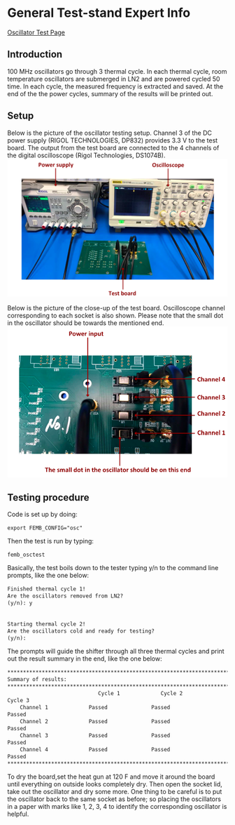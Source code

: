 General Test-stand Expert Info
==============================

[Oscillator Test Page](OscillatorTesting/README.md)


Introduction
-------------------------
100 MHz oscillators go through 3 thermal cycle. In each thermal cycle, room temperature oscillators are submerged in LN2 and are powered cycled 50 time. In each cycle, the measured frequency is extracted and saved. At the end of the the power cycles, summary of the results will be printed out.


Setup
-------------------------
Below is the picture of the oscillator testing setup. Channel 3 of the DC power supply (RIGOL TECHNOLOGIES, DP832) provides 3.3 V to the test board. The output from the test board are connected to the 4 channels of the digital oscilloscope (Rigol Technologies, DS1074B). 
![Oscillator testing](WholeSetup.png)


Below is the picture of the close-up of the test board. Oscilloscope channel corresponding to each socket is also shown. Please note that the small dot in the oscillator should be towards the mentioned end.
![Oscillator testing](TestBoard.png)

Testing procedure
-------------------------
Code is set up by doing:
```
export FEMB_CONFIG="osc"
```
Then the test is run by typing:
```
femb_osctest
```
Basically, the test boils down to the tester typing y/n to the command line prompts, like the one below:
```
Finished thermal cycle 1!
Are the oscillators removed from LN2?
(y/n): y


Starting thermal cycle 2!
Are the oscillators cold and ready for testing?
(y/n):
```

The prompts will guide the shifter through all three thermal cycles and print out the result summary in the end, like the one below:
```
*********************************************************************************
Summary of results:
*********************************************************************************
                             Cycle 1             Cycle 2             Cycle 3
	Channel 1             Passed              Passed              Passed
	Channel 2             Passed              Passed              Passed
	Channel 3             Passed              Passed              Passed
	Channel 4             Passed              Passed              Passed
*********************************************************************************
```					      

To dry the board,set the heat gun at 120 F and move it around the board until everything on outside looks completely dry. Then open the socket lid, take out the oscillator and dry some more. One thing to be careful is to put the oscillator back to the same socket as before; so placing the oscillators in a paper with marks like 1, 2, 3, 4 to identify the corresponding oscillator is helpful.



